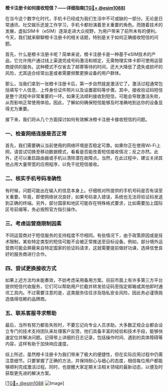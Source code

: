 **橙卡注册卡如何接收短信？——详细指南[[TG💪+ @esim1088](https://t.me/s/esim1088)]**

在当今这个数字化时代，手机卡已经成为我们生活中不可或缺的一部分。无论是日常通讯、社交娱乐还是工作学习，手机卡都扮演着至关重要的角色。而随着技术的发展，虚拟SIM卡（eSIM）逐渐走进大众视野，为用户带来了前所未有的便利。今天，我们就来聊聊橙卡注册卡的相关话题，特别是关于如何正确接收短信的问题。

首先，什么是橙卡注册卡呢？简单来说，橙卡注册卡是一种基于eSIM技术的产品，它允许用户通过线上渠道完成号码激活和绑定，无需物理实体卡即可使用运营商提供的服务。这种模式不仅省去了邮寄等待的时间，还大大降低了遗失或损坏的风险，尤其适合经常出差或者需要频繁更换设备的用户群体。

那么，当我们拿到一张橙卡注册卡后，第一步自然就是激活它了。激活过程通常包括填写个人信息、上传身份证件照片以及设置密码等步骤。其中，接收验证码短信是整个流程中非常重要的一环。如果无法顺利接收到短信，可能会导致激活失败，从而影响正常使用体验。因此，了解如何确保短信能够及时准确地到达你的设备显得尤为重要。

接下来，我们将从几个方面探讨如何有效解决橙卡注册卡接收短信的问题。

### 一、检查网络连接是否正常

首先，我们需要确认当前使用的网络环境是否稳定可靠。如果你正在使用Wi-Fi上网，请尝试切换至移动数据模式，看看是否能改善短信接收情况；反之亦然。此外，还可以重启路由器或手机以清除潜在故障点。当然，在此过程中，建议关闭其他占用大量带宽的应用程序，以免干扰短信接收。

### 二、核实手机号码准确性

有时候，问题可能出在输入的信息本身上。仔细核对所提供的手机号码是否有误至关重要。毕竟，即使网络状况良好，如果号码录入错误，系统也无法将验证码发送到正确的终端。另外，部分国家和地区可能存在特殊格式要求，比如需要加上国际区号前缀等，务必按照官方指引操作。

### 三、考虑运营商限制因素

不同运营商对于短信服务的支持程度不尽相同。有些情况下，由于政策原因或是技术限制，某些特定类型的短信可能不会被正常推送至目标设备。例如，部分境外运营商可能会屏蔽来自特定国家的验证码请求，这就需要提前做好功课，选择信誉良好的服务商进行合作。

### 四、尝试更换接收方式

如果上述方法均未能奏效，不妨考虑采用备用方案。目前市面上有许多第三方平台提供短信代收服务，它们可以帮助用户拦截并转发验证码至指定邮箱或其他即时通讯工具内。不过需要注意的是，这类服务往往涉及隐私安全风险，因此务必谨慎挑选值得信赖的品牌商。

### 五、联系客服寻求帮助

最后，当所有努力都告失败时，不要忘记向专业人员求助。大多数正规企业都会设立专门的技术支持团队来处理客户反馈，他们具备丰富的经验和技术手段，能够快速定位并解决问题。记得带上详细的日志记录，包括操作时间、遇到的具体障碍等内容，这样有助于加快响应速度。

综上所述，虽然橙卡注册卡为我们带来了极大的便捷性，但在实际应用过程中仍需注意细节。只要掌握了正确的方法，并保持耐心与细心的态度，相信每位用户都能够顺利完成激活过程。同时，也提醒大家定期关注相关领域的最新动态，以便及时获取更先进的解决方案。

[[TG💪+ @esim1088](https://t.me/s/esim1088) ![Image](https://i.postimg.cc/4NQfJmqS/Snipaste-2025-05-13-00-14-12.png)]